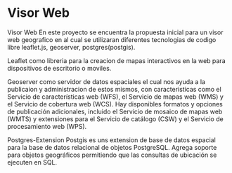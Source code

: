 # Visor Web
Visor Web 
En este proyecto se encuentra la propuesta inicial para un visor web geografico en al cual se utilizaran diferentes
tecnologias de codigo libre leaflet.js, geoserver, postgres(postgis).

Leaflet como libreria para la creacion de mapas interactivos en la web para dispositivos de escritorio o moviles.

Geoserver como servidor de datos espaciales el cual nos ayuda a la publicaion y administracion de estos mismos, con caracteristicas 
como el Servicio de características web (WFS), el Servicio de mapas web (WMS) y el Servicio de cobertura web (WCS).
Hay disponibles formatos y opciones de publicación adicionales, incluido el Servicio de mosaico de mapas web (WMTS) y extensiones para el Servicio de catálogo (CSW) y el Servicio de procesamiento web (WPS).

Postgres-Extension Postgis es uns extension de base de datos espacial para la base de datos relacional de objetos PostgreSQL. Agrega soporte para objetos geográficos permitiendo que las consultas de ubicación se ejecuten en SQL.
